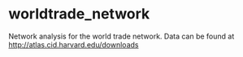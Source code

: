 # worldtrade_network
Network analysis for the world trade network.
Data can be found at http://atlas.cid.harvard.edu/downloads
